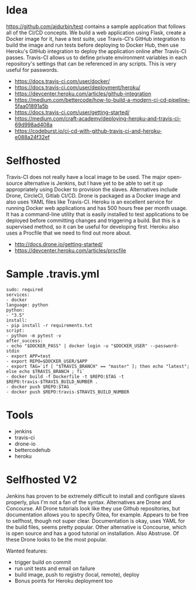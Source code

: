 # Idea #

<https://github.com/ajdurbin/test> contains a sample application that follows all of the CI/CD concepts. We build a web application using Flask, create a Docker image for it, have a test suite, use Travis-CI's GitHub integration to build the image and run tests before deploying to Docker Hub, then use Heroku's GitHub integration to deploy the application online after Travis-CI passes. Travis-CI allows us to define private environment variables in each repository's settings that can be referenced in any scripts. This is very useful for passwords.

- <https://docs.travis-ci.com/user/docker/>
- <https://docs.travis-ci.com/user/deployment/heroku/>
- <https://devcenter.heroku.com/articles/github-integration>
- <https://medium.com/bettercode/how-to-build-a-modern-ci-cd-pipeline-5faa01891a5b>
- <https://docs.travis-ci.com/user/getting-started/>
- <https://medium.com/craft-academy/deploying-heroku-and-travis-ci-69d998ad408a>
- <https://codeburst.io/ci-cd-with-github-travis-ci-and-heroku-e088a24f32ef>

# Selfhosted #
Travis-CI does not really have a local image to be used. The major open-source alternative is Jenkins, but I have yet to be able to set it up appropriately using Docker to provision the slaves. Alternatives include Drone, CircleCI, Gitlab CI/CD. Drone is packaged as a Docker image and also uses YAML files like Travis-CI. Heroku is an excellent service for running Docker web applications and has 500 hours free per month usage. It has a command-line utility that is easily installed to test applications to be deployed before committing changes and triggering a build. But this is a supervised method, so it can be useful for developing first. Heroku also uses a Procfile that we need to find out more about.

- <http://docs.drone.io/getting-started/>
- <https://devcenter.heroku.com/articles/procfile>


# Sample .travis.yml #
```
sudo: required
services:
- docker
language: python
python:
- "3.5"
install:
- pip install -r requirements.txt
script:
- python -m pytest -v
after_success:
- echo "$DOCKER_PASS" | docker login -u "$DOCKER_USER" --password-stdin
- export APP=test
- export REPO=$DOCKER_USER/$APP
- export TAG=`if [ "$TRAVIS_BRANCH" == "master" ]; then echo "latest"; else echo $TRAVIS_BRANCH ; fi`
- docker build -f Dockerfile -t $REPO:$TAG -t $REPO:travis-$TRAVIS_BUILD_NUMBER .
- docker push $REPO:$TAG
- docker push $REPO:travis-$TRAVIS_BUILD_NUMBER
```

# Tools #
* jenkins
* travis-ci
* drone-io
* bettercodehub
* heroku

# Selfhosted V2 #
Jenkins has proven to be extremely difficult to install and configure slaves properly, plus I'm not a fan of the syntax. Alternatives are Drone and Concourse. All Drone tutorials look like they use Github repositories, but documentation allows you to specify Gitea, for example. Appears to be free to selfhost, though not super clear. Documentation is okay, uses YAML for the build files, seems pretty popular. Other alternative is Concourse, which is open source and has a good tutorial on installation. Also Abstruse. Of these Drone looks to be the most popular.

Wanted features:
- trigger build on commit
- run unit tests and email on failure
- build image, push to registry (local, remote), deploy
- Bonus points for Heroku deployment too
